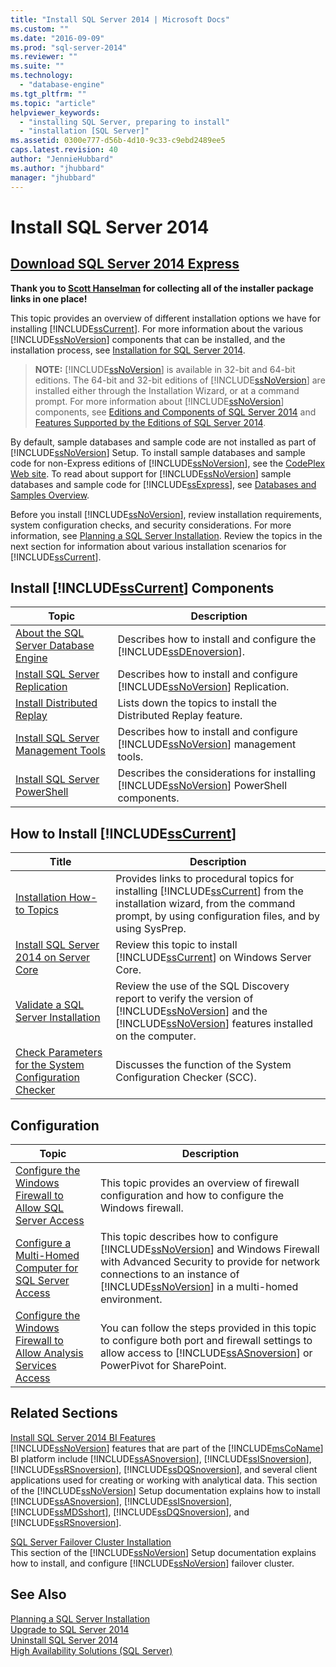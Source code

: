 ```yaml
---
title: "Install SQL Server 2014 | Microsoft Docs"
ms.custom: ""
ms.date: "2016-09-09"
ms.prod: "sql-server-2014"
ms.reviewer: ""
ms.suite: ""
ms.technology: 
  - "database-engine"
ms.tgt_pltfrm: ""
ms.topic: "article"
helpviewer_keywords: 
  - "installing SQL Server, preparing to install"
  - "installation [SQL Server]"
ms.assetid: 0300e777-d56b-4d10-9c33-c9ebd2489ee5
caps.latest.revision: 40
author: "JennieHubbard"
ms.author: "jhubbard"
manager: "jhubbard"
---
```

# Install SQL Server 2014
## [ Download SQL Server 2014 Express ](http://www.hanselman.com/blog/DownloadSQLServerExpress.aspx)
  **Thank you to [Scott Hanselman](http://www.hanselman.com/) for collecting all of the installer package links in one place!**
  
 This topic provides an overview of different installation options we have for installing [!INCLUDE[ssCurrent](../../includes/sscurrent-md.md)]. For more information about the various [!INCLUDE[ssNoVersion](../../includes/ssnoversion-md.md)] components that can be installed, and the installation process, see [Installation for SQL Server 2014](installation-for-sql-server.md).  
> **NOTE:** [!INCLUDE[ssNoVersion](../../includes/ssnoversion-md.md)] is available in 32-bit and 64-bit editions. The 64-bit and 32-bit editions of [!INCLUDE[ssNoVersion](../../includes/ssnoversion-md.md)] are installed either through the Installation Wizard, or at a command prompt. For more information about [!INCLUDE[ssNoVersion](../../includes/ssnoversion-md.md)] components, see [Editions and Components of SQL Server 2014](../../sql-server/editions-and-components-of-sql-server-2016.md) and [Features Supported by the Editions of SQL Server 2014](../../getting-started/features-supported-by-the-editions-of-sql-server-2014.md).  
  
 By default, sample databases and sample code are not installed as part of [!INCLUDE[ssNoVersion](../../includes/ssnoversion-md.md)] Setup. To install sample databases and sample code for non-Express editions of [!INCLUDE[ssNoVersion](../../includes/ssnoversion-md.md)], see the [CodePlex Web site](http://go.microsoft.com/fwlink/?LinkId=87843). To read about support for [!INCLUDE[ssNoVersion](../../includes/ssnoversion-md.md)] sample databases and sample code for [!INCLUDE[ssExpress](../../includes/ssexpress-md.md)], see [Databases and Samples Overview](http://go.microsoft.com/fwlink/?LinkId=110391).  
  
 Before you install [!INCLUDE[ssNoVersion](../../includes/ssnoversion-md.md)], review installation requirements, system configuration checks, and security considerations. For more information, see [Planning a SQL Server Installation](../../sql-server/install/planning-a-sql-server-installation.md). Review the topics in the next section for information about various installation scenarios for [!INCLUDE[ssCurrent](../../includes/sscurrent-md.md)].  
  
  
## Install [!INCLUDE[ssCurrent](../../includes/sscurrent-md.md)] Components  
  
|Topic|Description|  
|-----------|-----------------|  
|[About the SQL Server Database Engine](../sql-server-database-engine-overview.md)|Describes how to install and configure the [!INCLUDE[ssDEnoversion](../../includes/ssdenoversion-md.md)].|  
|[Install SQL Server Replication](install-sql-server-replication.md)|Describes how to install and configure [!INCLUDE[ssNoVersion](../../includes/ssnoversion-md.md)] Replication.|  
|[Install Distributed Replay](../../tools/distributed-replay/install-distributed-replay-overview.md)|Lists down the topics to install the Distributed Replay feature.|  
|[Install SQL Server Management Tools](../../sql-server/install/install-sql-server-management-tools.md)|Describes how to install and configure [!INCLUDE[ssNoVersion](../../includes/ssnoversion-md.md)] management tools.|  
|[Install SQL Server PowerShell](install-sql-server-powershell.md)|Describes the considerations for installing [!INCLUDE[ssNoVersion](../../includes/ssnoversion-md.md)] PowerShell components.|  
  
## How to Install [!INCLUDE[ssCurrent](../../includes/sscurrent-md.md)]  
  
|Title|Description|  
|-----------|-----------------|  
|[Installation How-to Topics](../../sql-server/install/installation-how-to-topics.md)|Provides links to procedural topics for installing [!INCLUDE[ssCurrent](../../includes/sscurrent-md.md)] from the installation wizard, from the command prompt, by using configuration files, and by using SysPrep.|  
|[Install SQL Server 2014 on Server Core](install-sql-server-on-server-core.md)|Review this topic to install [!INCLUDE[ssCurrent](../../includes/sscurrent-md.md)] on Windows Server Core.|  
|[Validate a SQL Server Installation](validate-a-sql-server-installation.md)|Review the use of the SQL Discovery report to verify the version of [!INCLUDE[ssNoVersion](../../includes/ssnoversion-md.md)] and the [!INCLUDE[ssNoVersion](../../includes/ssnoversion-md.md)] features installed on the computer.|  
|[Check Parameters for the System Configuration Checker](check-parameters-for-the-system-configuration-checker.md)|Discusses the function of the System Configuration Checker (SCC).|  
  
## Configuration  
  
|Topic|Description|  
|-----------|-----------------|  
|[Configure the Windows Firewall to Allow SQL Server Access](../../sql-server/install/configure-the-windows-firewall-to-allow-sql-server-access.md)|This topic provides an overview of firewall configuration and how to configure the Windows firewall.|  
|[Configure a Multi-Homed Computer for SQL Server Access](../../sql-server/install/configure-a-multi-homed-computer-for-sql-server-access.md)|This topic describes how to configure [!INCLUDE[ssNoVersion](../../includes/ssnoversion-md.md)] and Windows Firewall with Advanced Security to provide for network connections to an instance of [!INCLUDE[ssNoVersion](../../includes/ssnoversion-md.md)] in a multi-homed environment.|  
|[Configure the Windows Firewall to Allow Analysis Services Access](../../analysis-services/instances/configure-the-windows-firewall-to-allow-analysis-services-access.md)|You can follow the steps provided in this topic to configure both port and firewall settings to allow access to [!INCLUDE[ssASnoversion](../../includes/ssasnoversion-md.md)] or PowerPivot for SharePoint.|  
  
## Related Sections  
 [Install SQL Server 2014 BI Features](../../sql-server/install/install-sql-server-business-intelligence-features.md)  
 [!INCLUDE[ssNoVersion](../../includes/ssnoversion-md.md)] features that are part of the [!INCLUDE[msCoName](../../includes/msconame-md.md)] BI platform include [!INCLUDE[ssASnoversion](../../includes/ssasnoversion-md.md)], [!INCLUDE[ssISnoversion](../../includes/ssisnoversion-md.md)], [!INCLUDE[ssRSnoversion](../../includes/ssrsnoversion-md.md)], [!INCLUDE[ssDQSnoversion](../../includes/ssdqsnoversion-md.md)], and several client applications used for creating or working with analytical data. This section of the [!INCLUDE[ssNoVersion](../../includes/ssnoversion-md.md)] Setup documentation explains how to install [!INCLUDE[ssASnoversion](../../includes/ssasnoversion-md.md)], [!INCLUDE[ssISnoversion](../../includes/ssisnoversion-md.md)], [!INCLUDE[ssMDSshort](../../includes/ssmdsshort-md.md)], [!INCLUDE[ssDQSnoversion](../../includes/ssdqsnoversion-md.md)], and [!INCLUDE[ssRSnoversion](../../includes/ssrsnoversion-md.md)].  
  
 [SQL Server Failover Cluster Installation](../../sql-server/failover-clusters/install/sql-server-failover-cluster-installation.md)  
 This section of the [!INCLUDE[ssNoVersion](../../includes/ssnoversion-md.md)] Setup documentation explains how to install, and configure [!INCLUDE[ssNoVersion](../../includes/ssnoversion-md.md)] failover cluster.  
  
## See Also  
 [Planning a SQL Server Installation](../../sql-server/install/planning-a-sql-server-installation.md)   
 [Upgrade to SQL Server 2014](upgrade-sql-server.md)   
 [Uninstall SQL Server 2014](../../sql-server/install/uninstall-sql-server.md)   
 [High Availability Solutions &#40;SQL Server&#41;](../../sql-server/failover-clusters/high-availability-solutions-sql-server.md)  
  
  